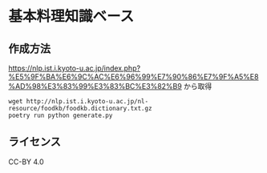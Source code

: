 # 基本料理知識ベース 
## 作成方法
https://nlp.ist.i.kyoto-u.ac.jp/index.php?%E5%9F%BA%E6%9C%AC%E6%96%99%E7%90%86%E7%9F%A5%E8%AD%98%E3%83%99%E3%83%BC%E3%82%B9 から取得
```
wget http://nlp.ist.i.kyoto-u.ac.jp/nl-resource/foodkb/foodkb.dictionary.txt.gz
poetry run python generate.py
```

## ライセンス
CC-BY 4.0

